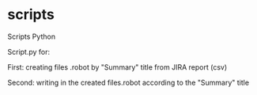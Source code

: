 # scripts
Scripts Python

Script.py for:

First: creating files .robot by "Summary" title from JIRA report (csv)

Second: writing in the created files.robot according to the "Summary" title
